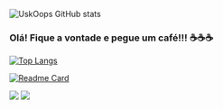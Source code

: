 
![UskOops GitHub stats](https://github-readme-stats.vercel.app/api?username=UskOops&show_icons=true&theme=highcontrast)




### Olá! Fique a vontade e pegue um café!!! ☕☕☕

[![Top Langs](https://github-readme-stats.vercel.app/api/top-langs/?username=UskOops&layout=compact)](https://github.com/UskOops/github-readme-stats)

[![Readme Card](https://github-readme-stats.vercel.app/api/pin/?username=UskOops&repo=github-readme-stats)](https://github.com/UskOops/github-readme-stats)





[<img src="https://img.shields.io/badge/twitter-%231DA1F2.svg?&style=for-the-badge&logo=twitter&logoColor=white" />](https://twitter.com/ComentadorNao) [<img src="https://img.shields.io/badge/linkedin-%230077B5.svg?&style=for-the-badge&logo=linkedin&logoColor=white" />](https://www.linkedin.com/in/marco-ant%C3%B4nio-5a420418a//)
